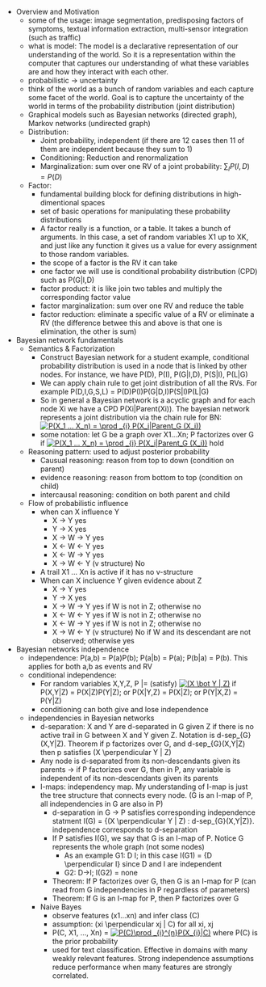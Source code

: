 - Overview and Motivation
  - some of the usage: image segmentation, predisposing factors of symptoms, textual information extraction, multi-sensor integration (such as traffic)
  - what is model: The model is a declarative representation of our understanding of the world. So it is a representation within the computer that captures our understanding of what these variables are and how they interact with each other.
  - probabilistic -> uncertainty
  - think of the world as a bunch of random variables and each capture some facet of the world. Goal is to capture the uncertainty of the world in terms of the probability distribution (joint distribution)
  - Graphical models such as Bayesian networks (directed graph), Markov networks (undirected graph)
  - Distribution:
    - Joint probability, independent (if there are 12 cases then 11 of them are independent because they sum to 1)
    - Conditioning: Reduction and renormalization
    - Marginalization: sum over one RV of a joint probability: $\sum _{I}P(I,D) = P(D)$
  - Factor:
    - fundamental building block for defining distributions in high-dimentional spaces
    - set of basic operations for manipulating these probability distributions
    - A factor really is a function, or a table. It takes a bunch of arguments. In this case, a set of random variables X1 up to XK, and just like any function it gives us a value for every assignment to those random variables.
    - the scope of a factor is the RV it can take
    - one factor we will use is conditional probability distribution (CPD) such as P(G|I,D)
    - factor product: it is like join two tables and multiply the corresponding factor value
    - factor marginalization: sum over one RV and reduce the table
    - factor reduction: eliminate a specific value of a RV or eliminate a RV (the difference betwee this and above is that one is elimination, the other is sum)
- Bayesian network fundamentals
  - Semantics & Factorization
    - Construct Bayesian network for a student example, conditional probability distribution is used in a node that is linked by other nodes. For instance, we have P(D), P(I), P(G|I,D), P(S|I), P(L|G)
    - We can apply chain rule to get joint distribution of all the RVs. For example P(D,I,G,S,L) = P(D)P(I)P(G|D,I)P(S|I)P(L|G)
    - So in general a Bayesian network is a acyclic graph and for each node Xi we have a CPD P(Xi|Parent(Xi)). The bayesian network represents a joint distribution via the chain rule for BN: <a href="https://www.codecogs.com/eqnedit.php?latex=P(X_1&space;...&space;X_n)&space;=&space;\prod&space;_{i}&space;P(X_i|Parent_G&space;(X_i))" target="_blank"><img src="https://latex.codecogs.com/gif.latex?P(X_1&space;...&space;X_n)&space;=&space;\prod&space;_{i}&space;P(X_i|Parent_G&space;(X_i))" title="P(X_1 ... X_n) = \prod _{i} P(X_i|Parent_G (X_i))" /></a>
    - some notation: let G be a graph over X1...Xn; P factorizes over G if <a href="https://www.codecogs.com/eqnedit.php?latex=P(X_1&space;...&space;X_n)&space;=&space;\prod&space;_{i}&space;P(X_i|Parent_G&space;(X_i))" target="_blank"><img src="https://latex.codecogs.com/gif.latex?P(X_1&space;...&space;X_n)&space;=&space;\prod&space;_{i}&space;P(X_i|Parent_G&space;(X_i))" title="P(X_1 ... X_n) = \prod _{i} P(X_i|Parent_G (X_i))" /></a> hold
  - Reasoning pattern: used to adjust posterior probability
    - Causual reasoning: reason from top to down (condition on parent)
    - evidence reasoning: reason from bottom to top (condition on child)
    - intercausal reasoning: condition on both parent and child
  - Flow of probabilistic influence
    - when can X influence Y
      - X -> Y yes
      - Y -> X yes
      - X -> W -> Y yes
      - X <- W <- Y yes
      - X <- W -> Y yes
      - X -> W <- Y (v structure) No
    - A trail X1 ... Xn is active if it has no v-structure
    - When can X incluence Y given evidence about Z
      - X -> Y yes
      - Y -> X yes
      - X -> W -> Y yes if W is not in Z; otherwise no
      - X <- W <- Y yes if W is not in Z; otherwise no
      - X <- W -> Y yes if W is not in Z; otherwise no
      - X -> W <- Y (v structure) No if W and its descendant are not observed; otherwise yes
- Bayesian networks independence
  - independence: P(a,b) = P(a)P(b); P(a|b) = P(a); P(b|a) = P(b). This applies for both a,b as events and RV
  - conditional independence:
    - For random variables X,Y,Z, P |= (satisfy) <a href="https://www.codecogs.com/eqnedit.php?latex=(X&space;\bot&space;Y&space;|&space;Z)" target="_blank"><img src="https://latex.codecogs.com/gif.latex?(X&space;\bot&space;Y&space;|&space;Z)" title="(X \bot Y | Z)" /></a> if P(X,Y|Z) = P(X|Z)P(Y|Z); or P(X|Y,Z) = P(X|Z); or P(Y|X,Z) = P(Y|Z)
    - conditioning can both give and lose independence
  - independencies in Bayesian networks
    - d-separation: X and Y are d-separated in G given Z if there is no active trail in G between X and Y given Z. Notation is d-sep_{G}(X,Y|Z). Theorem if p factorizes over G, and d-sep_{G}(X,Y|Z) then p satisfies (X \perpendicular Y | Z)
    - Any node is d-separated from its non-descendants given its parents -> if P factorizes over G, then in P, any variable is independent of its non-descendants given its parents
    - I-maps: independency map. My understanding of I-map is just the tree structure that connects every node. (G is an I-map of P, all independencies in G are also in P)
      - d-separation in G -> P satisfies corresponding independence statment I(G) = {(X \perpendicular Y | Z) : d-sep_{G}(X,Y|Z)}. independence corresponds to d-separation
      - If P satisfies I(G), we say that G is an I-map of P. Notice G represents the whole graph (not some nodes)
        - As an example G1: D I; in this case I(G1) = {D \perpendicular I} since D and I are independent
        - G2: D->I; I(G2) = none
      - Theorem: If P factorizes over G, then G is an I-map for P (can read from G independencies in P regardless of parameters)
      - Theorem: If G is an I-map for P, then P factorizes over G
    - Naive Bayes
      - observe features (x1...xn) and infer class (C)
      - assumption: (xi \perpendicular xj | C) for all xi, xj
      - P(C, X1, ..., Xn) = <a href="https://www.codecogs.com/eqnedit.php?latex=P(C)\prod&space;_{i}^{n}P(X_{i}|C)" target="_blank"><img src="https://latex.codecogs.com/gif.latex?P(C)\prod&space;_{i}^{n}P(X_{i}|C)" title="P(C)\prod _{i}^{n}P(X_{i}|C)" /></a> where P(C) is the prior probability
      - used for text classification. Effective in domains with many weakly relevant features. Strong independence assumptions reduce performance when many features are strongly correlated.
    
    
